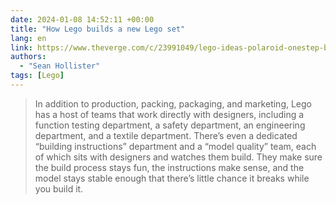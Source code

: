 ```yaml
---
date: 2024-01-08 14:52:11 +00:00
title: "How Lego builds a new Lego set"
lang: en
link: https://www.theverge.com/c/23991049/lego-ideas-polaroid-onestep-behind-the-scenes-price
authors:
  - "Sean Hollister"
tags: [Lego]
---
```


> In addition to production, packing, packaging, and marketing, Lego has a host of teams that work directly with designers, including a function testing department, a safety department, an engineering department, and a textile department. There’s even a dedicated “building instructions” department and a “model quality” team, each of which sits with designers and watches them build. They make sure the build process stays fun, the instructions make sense, and the model stays stable enough that there’s little chance it breaks while you build it.
